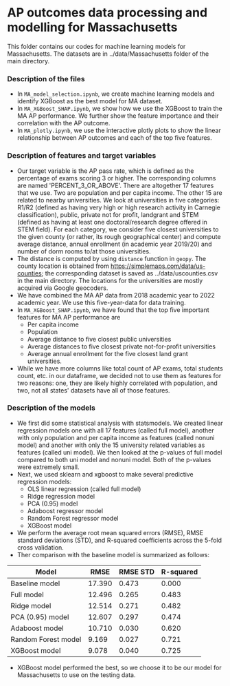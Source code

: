 # AP outcomes data processing and modelling for Massachusetts
This folder contains our codes for machine learning models for Massachusetts. The datasets are in ../data/Massachusetts folder of the main directory.

### Description of the files
- In `MA_model_selection.ipynb`, we create machine learning models and identify XGBoost as the best model for MA dataset.
- In `MA_XGBoost_SHAP.ipynb`, we show how we use the XGBoost to train the MA AP performance. We further show the feature importance and their correlation with the AP outcome.
- In `MA_plotly.ipynb`, we use the interactive plotly plots to show the linear relationship between AP outcomes and each of the top five features.

### Description of features and target variables
- Our target variable is the AP pass rate, which is defined as the percentage of exams scoring 3 or higher. The corresponding columns are named 'PERCENT_3_OR_ABOVE'. There are altogether 17 features that we use. Two are population and per capita income. The other 15 are related to nearby universities. We look at universities in five categories: R1/R2 (defined as having very high or high research activity in Carnegie classification), public, private not for profit, landgrant and STEM (defined as having at least one doctoral/research degree offered in STEM field). For each category, we consider five closest universities to the given county (or rather, its rough geographical center) and compute average distance, annual enrollment (in academic year 2019/20) and number of dorm rooms to/at those universities.
- The distance is computed by using `distance` function in `geopy`. The county location is obtained from https://simplemaps.com/data/us-counties; the corresponding dataset is saved as ../data/uscounties.csv in the main directory. The locations for the universities are mostly acquired via Google geocoders.
- We have combined the MA AP data from 2018 academic year to 2022 academic year. We use this five-year-data for data training.
- In `MA_XGBoost_SHAP.ipynb`, we have found that the top five important features for MA AP performance are
    * Per capita income
    * Population
    * Average distance to five closest public universities
    * Average distances to five closest private not-for-profit universities
    * Average annual enrollment for the five closest land grant universities.
- While we have more columns like total count of AP exams, total students count, etc. in our dataframe, we decided not to use them as features for two reasons: one, they are likely highly correlated with population, and two, not all states' datasets have all of those features.

### Description of the models
- We first did some statistical analysis with statsmodels. We created linear regression models one with all 17 features (called full model), another with only population and per capita income as features (called nonuni model) and another with only the 15 university related variables as features (called uni model). We then looked at the p-values of full model compared to both uni model and nonuni model. Both of the p-values were extremely small.
- Next, we used sklearn and xgboost to make several predictive regression models: 
    * OLS linear regression (called full model)
    * Ridge regression model
    * PCA (0.95) model
    * Adaboost regressor model
    * Random Forest regressor model
    * XGBoost model
- We perform the average root mean squared errors (RMSE),  RMSE standard deviations (STD), and R-squared coefficients across the 5-fold cross validation. 
- Ther comparison with the baseline model is summarized as follows:

| Model               | RMSE          | RMSE STD | R-squared | 
| ------------------- | ------------- | -------- | --------- |
| Baseline model      | 17.390        | 0.473    | 0.000     |
| Full model          | 12.496        | 0.265    | 0.483     |
| Ridge model         | 12.514        | 0.271    | 0.482     |
| PCA (0.95) model    | 12.607        | 0.297    | 0.474     |
| Adaboost model      | 10.710        | 0.030    | 0.620     |
| Random Forest model | 9.169         | 0.027    | 0.721     |
| XGBoost model       | 9.078         | 0.040    | 0.725     |

- XGBoost model performed the best, so we choose it to be our model for Massachusetts to use on the testing data.

